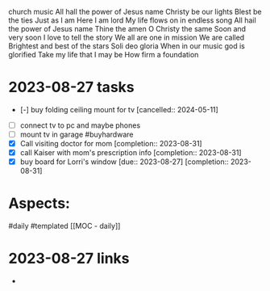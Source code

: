 
church music
All hall the power of Jesus name
Christy be our lights
Blest be the ties
Just as I am
Here I am lord
My life flows on in endless song
All hail the power of Jesus name
Thine the amen
O Christy the same
Soon and very soon
I love to tell the story
We all are one in mission
We are called
Brightest and best of the stars
Soli deo gloria
When in our music god is glorified
Take my life that I may be
How firm a foundation

# 2023-08-27 tasks

- [-] buy folding ceiling mount for tv  [cancelled:: 2024-05-11]
- [ ] connect tv to pc and maybe phones
- [ ] mount tv in garage #buyhardware
- [x] Call visiting doctor for mom  [completion:: 2023-08-31]
- [x] call Kaiser with mom's prescription info  [completion:: 2023-08-31]
- [x] buy board for Lorri's window  [due:: 2023-08-27]  [completion:: 2023-08-31]

# Aspects:
#daily #templated
[[MOC - daily]]

# 2023-08-27 links
- 


